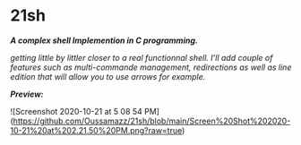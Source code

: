 # 21sh
***A complex shell Implemention in C programming.***

*getting little by littler closer to a real functionnal shell. I’ll add couple of features such as multi-commande management, redirections as well as line edition that will allow you to use arrows for example.*

**_Preview:_**

![Screenshot 2020-10-21 at 5 08 54 PM] (https://github.com/Oussamazz/21sh/blob/main/Screen%20Shot%202020-10-21%20at%202.21.50%20PM.png?raw=true)

